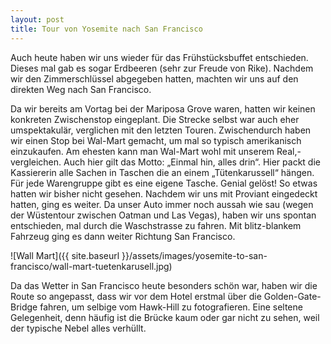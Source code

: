 ```yaml
---
layout: post
title: Tour von Yosemite nach San Francisco
---
```


Auch heute haben wir uns wieder für das Frühstücksbuffet entschieden. Dieses mal gab es sogar Erdbeeren (sehr zur Freude von Rike). Nachdem wir den Zimmerschlüssel abgegeben hatten, machten wir uns auf den direkten Weg nach San Francisco.

Da wir bereits am Vortag bei der Mariposa Grove waren, hatten wir keinen konkreten Zwischenstop eingeplant. Die Strecke selbst war auch eher umspektakulär, verglichen mit den letzten Touren. Zwischendurch haben wir einen Stop bei Wal-Mart gemacht, um mal so typisch amerikanisch einzukaufen. Am ehesten kann man Wal-Mart wohl mit unserem Real,- vergleichen. Auch hier gilt das Motto: „Einmal hin, alles drin“. Hier packt die Kassiererin alle Sachen in Taschen die an einem „Tütenkarussell“ hängen. Für jede Warengruppe gibt es eine eigene Tasche. Genial gelöst! So etwas hatten wir bisher nicht gesehen. Nachdem wir uns mit Proviant eingedeckt hatten, ging es weiter. Da unser Auto immer noch aussah wie sau (wegen der Wüstentour zwischen Oatman und Las Vegas), haben wir uns spontan entschieden, mal durch die Waschstrasse zu fahren. Mit blitz-blankem Fahrzeug ging es dann weiter Richtung San Francisco.

![Wall Mart]({{ site.baseurl }}/assets/images/yosemite-to-san-francisco/wall-mart-tuetenkarusell.jpg)

Da das Wetter in San Francisco heute besonders schön war, haben wir die Route so angepasst, dass wir vor dem Hotel erstmal über die Golden-Gate-Bridge fahren, um selbige vom Hawk-Hill zu fotografieren. Eine seltene Gelegenheit, denn häufig ist die Brücke kaum oder gar nicht zu sehen, weil der typische Nebel alles verhüllt.
